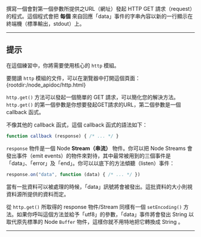 撰寫一個會對第一個參數所提供之URL（網址）發起 HTTP GET 請求（request）的程式。這個程式會把 **每個** 來自回應「data」事件的字串內容以新的一行顯示在終端機（標準輸出，stdout）上。

----------------------------------------------------------------------
## 提示

在這個練習中，你將需要使用核心的 `http` 模組。

要閱讀 `http` 模組的文件，可以在瀏覽器中打開這個頁面：
  {rootdir:/node_apidoc/http.html}

`http.get()` 方法可以發起一個簡單的 GET 請求，可以簡化您的解決方法。 `http.get()` 的第一個參數是你想要發起GET請求的URL，第二個參數是一個 callback 函式。

不像其他的 callback 函式，這個 callback 函式的語法如下：

```js
function callback (response) { /* ... */ }
```

`response` 物件是一個 Node **Stream（串流）** 物件。你可以把 Node Streams 會發出事件（emit events）的物件來對待，其中最常被用到的三個事件是「data」、「error」及「end」。你可以以底下的方法傾聽（listen）事件：

```js
response.on("data", function (data) { /* ... */ })
```

當有一批資料可以被處理的時候，「data」訊號將會被發出。這批資料的大小則視資料源所提供的資料而定。

從 `http.get()` 所取得的 response 物件/Stream 同樣有一個 `setEncoding()` 方法。如果你呼叫這個方法並給予「utf8」的參數，「data」事件將會發出 String 以取代原先標準的 Node `Buffer` 物件，這樣你就不用特地把它轉換成 String 。

----------------------------------------------------------------------
